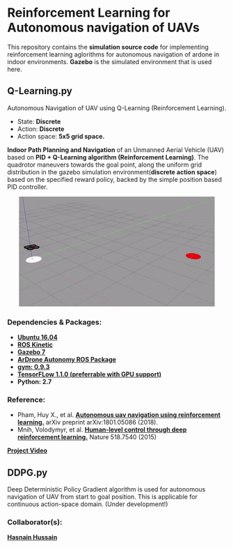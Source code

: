 # Reinforcement Learning for Autonomous navigation of UAVs
This repository contains the <b>simulation source code</b> for implementing reinforcement learning aglorithms for autonomous navigation of ardone in indoor environments. <b>Gazebo</b> is the simulated environment that is used here.
## Q-Learning.py
Autonomous Navigation of UAV using Q-Learning (Reinforcement Learning). 
- State: <b>Discrete</b>
- Action: <b>Discrete</b>
- Action space: <b>5x5 grid space.</b>

<b>Indoor Path Planning and Navigation</b> of an Unmanned Aerial Vehicle (UAV) based on <b>PID + Q-Learning algorithm (Reinforcement Learning)</b>. The quadrotor maneuvers towards the goal point, along the uniform grid distribution in the gazebo simulation environment(<strong>discrete action space</strong>) based on the specified reward policy, backed by the simple position based PID controller.

<p align= "center">
<img src="Q-Learning/drone_qlearning.gif/">
</p>

### Dependencies & Packages:
- <b><a href="http://releases.ubuntu.com/16.04/">Ubuntu 16.04</a></b> 
- <b><a href="http://wiki.ros.org/kinetic">ROS Kinetic</a></b>
- <b><a href="http://gazebosim.org/">Gazebo 7</a></b>
- <b><a href="https://github.com/AutonomyLab/ardrone_autonomy">ArDrone Autonomy ROS Package</a></b>
- <b><a href="https://gym.openai.com/docs/">gym: 0.9.3</a></b>
- <b><a href="https://www.tensorflow.org/install/">TensorFLow 1.1.0 (preferrable with GPU support)</a></b>
- <b>Python: 2.7</b>

### Reference:  
- Pham, Huy X., et al. <b><a href="https://arxiv.org/abs/1801.05086">Autonomous uav navigation using reinforcement learning.</a></b> arXiv preprint arXiv:1801.05086 (2018).
- Mnih, Volodymyr, et al. <a href="https://storage.googleapis.com/deepmind-media/dqn/DQNNaturePaper.pdf"><b>Human-level control through deep reinforcement learning.</b></a> Nature 518.7540 (2015)

**<a href="https://youtu.be/Oj91J47Ar-k">Project Video</a>**

## DDPG.py 
Deep Deterministic Policy Gradient algorithm is used for autonomous navigation of UAV from start to goal position. This is applicable for continuous action-space domain. (Under development!)

### Collaborator(s):
**<a href="https://github.com/hasnain-hussain">Hasnain Hussain</a>**
